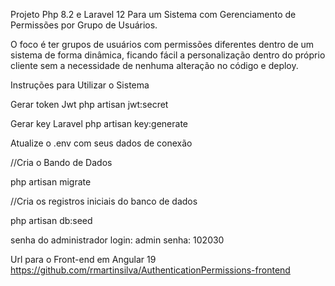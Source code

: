 Projeto Php 8.2 e Laravel 12 Para um Sistema com Gerenciamento de Permissões por Grupo de Usuários.

O foco é ter grupos de usuários com permissões diferentes dentro de um sistema de forma dinâmica, ficando fácil a personalização dentro do próprio cliente sem a necessidade de nenhuma alteração no código e deploy.

Instruções para Utilizar o Sistema

Gerar token Jwt
php artisan jwt:secret

Gerar key Laravel
php artisan key:generate

Atualize o .env com seus dados de conexão

//Cria o Bando de Dados

 php artisan migrate

//Cria os registros iniciais do banco de dados

 php artisan db:seed

 senha do administrador
 login: admin
 senha: 102030

Url para o Front-end em Angular 19
https://github.com/rmartinsilva/AuthenticationPermissions-frontend
